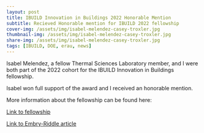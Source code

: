 ```yaml
---
layout: post
title: IBUILD Innovation in Buildings 2022 Honorable Mention 
subtitle: Recieved Honorable mention for IBUILD 2022 fellowship
cover-img: /assets/img/isabel-melendez-casey-troxler.jpg
thumbnail-img: /assets/img/isabel-melendez-casey-troxler.jpg
share-img: /assets/img/isabel-melendez-casey-troxler.jpg
tags: [IBUILD, DOE, erau, news]
---
```


Isabel Melendez, a fellow Thermal Sciences Laboratory member, and I were both part of the 2022 cohort for the IBUILD Innovation in Buildings fellowship. 

Isabel won full support of the award and I received an honorable mention. 

More information about the fellowship can be found here: 

<a href="https://ibuildfellowship.org/">Link to fellowship</a>
  
<a href="https://news.erau.edu/headlines/two-eagles-selected-for-support-from-federal-energy-efficiency-program">Link to Embry-Riddle article</a>
